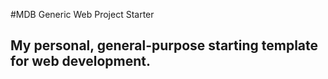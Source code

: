 #MDB Generic Web Project Starter
## My personal, general-purpose starting template for web development.
